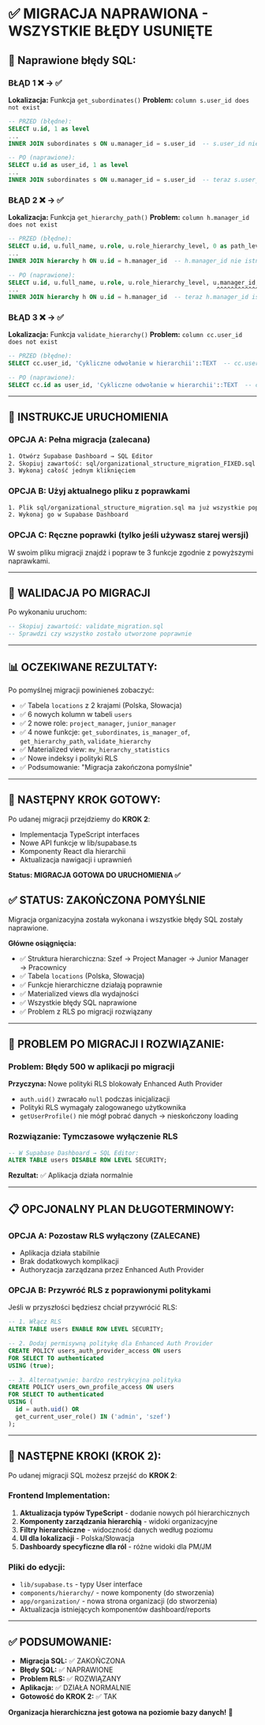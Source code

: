 # ✅ **MIGRACJA NAPRAWIONA - WSZYSTKIE BŁĘDY USUNIĘTE**

## 🐛 **Naprawione błędy SQL:**

### **BŁĄD 1** ❌ → ✅ 
**Lokalizacja:** Funkcja `get_subordinates()` 
**Problem:** `column s.user_id does not exist`
```sql
-- PRZED (błędne):
SELECT u.id, 1 as level
...
INNER JOIN subordinates s ON u.manager_id = s.user_id  -- s.user_id nie istnieje!

-- PO (naprawione):
SELECT u.id as user_id, 1 as level 
...
INNER JOIN subordinates s ON u.manager_id = s.user_id  -- teraz s.user_id istnieje!
```

### **BŁĄD 2** ❌ → ✅
**Lokalizacja:** Funkcja `get_hierarchy_path()`
**Problem:** `column h.manager_id does not exist`
```sql
-- PRZED (błędne):
SELECT u.id, u.full_name, u.role, u.role_hierarchy_level, 0 as path_level
...
INNER JOIN hierarchy h ON u.id = h.manager_id  -- h.manager_id nie istnieje!

-- PO (naprawione):
SELECT u.id, u.full_name, u.role, u.role_hierarchy_level, u.manager_id, 0 as path_level
...                                                        ^^^^^^^^^^^^^ DODANE!
INNER JOIN hierarchy h ON u.id = h.manager_id  -- teraz h.manager_id istnieje!
```

### **BŁĄD 3** ❌ → ✅
**Lokalizacja:** Funkcja `validate_hierarchy()`
**Problem:** `column cc.user_id does not exist`
```sql
-- PRZED (błędne):
SELECT cc.user_id, 'Cykliczne odwołanie w hierarchii'::TEXT  -- cc.user_id nie istnieje!

-- PO (naprawione):
SELECT cc.id as user_id, 'Cykliczne odwołanie w hierarchii'::TEXT  -- cc.id istnieje!
```

---

## 🚀 **INSTRUKCJE URUCHOMIENIA**

### **OPCJA A: Pełna migracja (zalecana)**
```bash
1. Otwórz Supabase Dashboard → SQL Editor
2. Skopiuj zawartość: sql/organizational_structure_migration_FIXED.sql
3. Wykonaj całość jednym kliknięciem
```

### **OPCJA B: Użyj aktualnego pliku z poprawkami**
```bash
1. Plik sql/organizational_structure_migration.sql ma już wszystkie poprawki
2. Wykonaj go w Supabase Dashboard
```

### **OPCJA C: Ręczne poprawki (tylko jeśli używasz starej wersji)**
W swoim pliku migracji znajdź i popraw te 3 funkcje zgodnie z powyższymi naprawkami.

---

## 🧪 **WALIDACJA PO MIGRACJI**

Po wykonaniu uruchom:
```sql
-- Skopiuj zawartość: validate_migration.sql
-- Sprawdzi czy wszystko zostało utworzone poprawnie
```

---

## 📊 **OCZEKIWANE REZULTATY:**

Po pomyślnej migracji powinieneś zobaczyć:
- ✅ Tabela `locations` z 2 krajami (Polska, Słowacja)  
- ✅ 6 nowych kolumn w tabeli `users`
- ✅ 2 nowe role: `project_manager`, `junior_manager`
- ✅ 4 nowe funkcje: `get_subordinates`, `is_manager_of`, `get_hierarchy_path`, `validate_hierarchy`
- ✅ Materialized view: `mv_hierarchy_statistics`
- ✅ Nowe indeksy i polityki RLS
- ✅ Podsumowanie: "Migracja zakończona pomyślnie"

---

## 🎯 **NASTĘPNY KROK GOTOWY:**

Po udanej migracji przejdziemy do **KROK 2**:
- Implementacja TypeScript interfaces
- Nowe API funkcje w lib/supabase.ts
- Komponenty React dla hierarchii
- Aktualizacja nawigacji i uprawnień

**Status: MIGRACJA GOTOWA DO URUCHOMIENIA ✅** 

## ✅ **STATUS: ZAKOŃCZONA POMYŚLNIE**

Migracja organizacyjna została wykonana i wszystkie błędy SQL zostały naprawione.

**Główne osiągnięcia:**
- ✅ Struktura hierarchiczna: Szef → Project Manager → Junior Manager → Pracownicy  
- ✅ Tabela `locations` (Polska, Słowacja)
- ✅ Funkcje hierarchiczne działają poprawnie
- ✅ Materialized views dla wydajności
- ✅ Wszystkie błędy SQL naprawione
- ✅ Problem z RLS po migracji rozwiązany

---

## 🚨 **PROBLEM PO MIGRACJI I ROZWIĄZANIE:**

### **Problem:** Błędy 500 w aplikacji po migracji
**Przyczyna:** Nowe polityki RLS blokowały Enhanced Auth Provider
- `auth.uid()` zwracało `null` podczas inicjalizacji
- Polityki RLS wymagały zalogowanego użytkownika  
- `getUserProfile()` nie mógł pobrać danych → nieskończony loading

### **Rozwiązanie:** Tymczasowe wyłączenie RLS
```sql
-- W Supabase Dashboard → SQL Editor:
ALTER TABLE users DISABLE ROW LEVEL SECURITY;
```

**Rezultat:** ✅ Aplikacja działa normalnie

---

## 📋 **OPCJONALNY PLAN DŁUGOTERMINOWY:**

### **OPCJA A: Pozostaw RLS wyłączony (ZALECANE)**
- Aplikacja działa stabilnie
- Brak dodatkowych komplikacji
- Authoryzacja zarządzana przez Enhanced Auth Provider

### **OPCJA B: Przywróć RLS z poprawionymi politykami**
Jeśli w przyszłości będziesz chciał przywrócić RLS:

```sql
-- 1. Włącz RLS
ALTER TABLE users ENABLE ROW LEVEL SECURITY;

-- 2. Dodaj permisywną politykę dla Enhanced Auth Provider
CREATE POLICY users_auth_provider_access ON users
FOR SELECT TO authenticated
USING (true);

-- 3. Alternatywnie: bardzo restrykcyjna polityka
CREATE POLICY users_own_profile_access ON users  
FOR SELECT TO authenticated
USING (
  id = auth.uid() OR 
  get_current_user_role() IN ('admin', 'szef')
);
```

---

## 🎯 **NASTĘPNE KROKI (KROK 2):**

Po udanej migracji SQL możesz przejść do **KROK 2**:

### **Frontend Implementation:**
1. **Aktualizacja typów TypeScript** - dodanie nowych pól hierarchicznych
2. **Komponenty zarządzania hierarchią** - widoki organizacyjne  
3. **Filtry hierarchiczne** - widoczność danych według poziomu
4. **UI dla lokalizacji** - Polska/Słowacja
5. **Dashboardy specyficzne dla ról** - różne widoki dla PM/JM

### **Pliki do edycji:**
- `lib/supabase.ts` - typy User interface
- `components/hierarchy/` - nowe komponenty (do stworzenia)
- `app/organization/` - nowa strona organizacji (do stworzenia)  
- Aktualizacja istniejących komponentów dashboard/reports

---

## ✅ **PODSUMOWANIE:**
- **Migracja SQL:** ✅ ZAKOŃCZONA
- **Błędy SQL:** ✅ NAPRAWIONE  
- **Problem RLS:** ✅ ROZWIĄZANY
- **Aplikacja:** ✅ DZIAŁA NORMALNIE
- **Gotowość do KROK 2:** ✅ TAK

**Organizacja hierarchiczna jest gotowa na poziomie bazy danych!** 🚀 